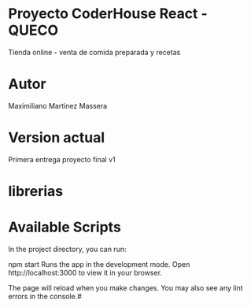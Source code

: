 # Proyecto CoderHouse React - QUECO
Tienda online - venta de comida preparada y recetas 

# Autor
Maximiliano Martinez Massera

# Version actual
Primera entrega proyecto final  v1

# librerias


# Available Scripts
In the project directory, you can run:

npm start
Runs the app in the development mode.
Open http://localhost:3000 to view it in your browser.

The page will reload when you make changes.
You may also see any lint errors in the console.#